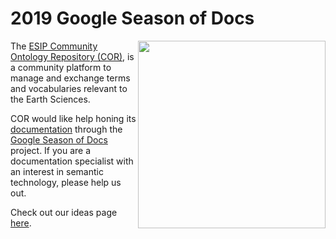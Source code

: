 2019 Google Season of Docs
===================================

<img src="http://cor.esipfed.org/esip_cor_logo.png" align="right" width="300" />

The [ESIP Community Ontology Repository (COR)](https://esipfed.org), is a community platform to manage and exchange terms and vocabularies relevant to the Earth Sciences.  

COR would like help honing its [documentation](https://mmisw.org/orrdoc/) through the [Google Season of Docs](https://developers.google.com/season-of-docs/) project. If you are a documentation specialist with an interest in semantic technology, please help us out.

Check out our ideas page [here](https://github.com/ESIPFed/SeasonOfDocs/issues).
